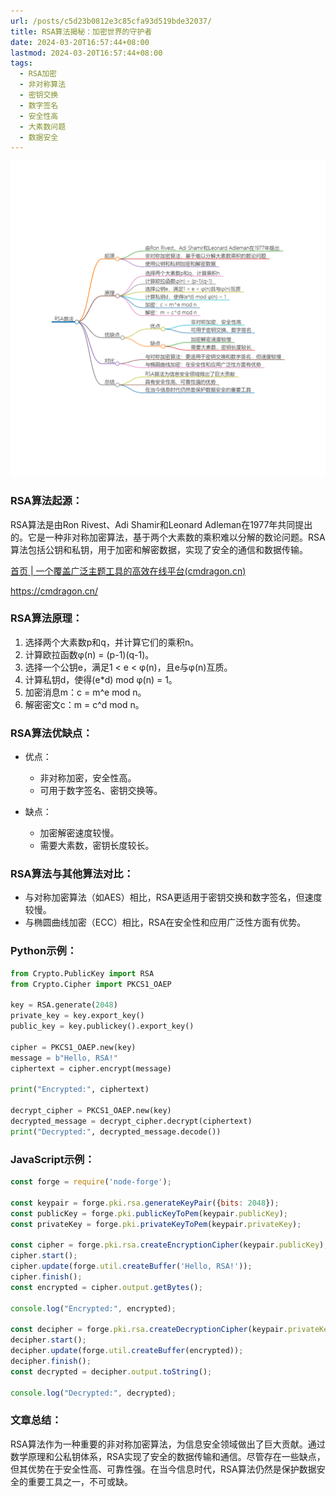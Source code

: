 ```yaml
---
url: /posts/c5d23b0812e3c85cfa93d519bde32037/
title: RSA算法揭秘：加密世界的守护者
date: 2024-03-20T16:57:44+08:00
lastmod: 2024-03-20T16:57:44+08:00
tags:
  - RSA加密
  - 非对称算法
  - 密钥交换
  - 数字签名
  - 安全性高
  - 大素数问题
  - 数据安全
---
```



<img src="/images/2024_03_20 17_02_25.png" title="2024_03_20 17_02_25.png" alt="2024_03_20 17_02_25.png"/>

### RSA算法起源：

RSA算法是由Ron Rivest、Adi Shamir和Leonard
Adleman在1977年共同提出的。它是一种非对称加密算法，基于两个大素数的乘积难以分解的数论问题。RSA算法包括公钥和私钥，用于加密和解密数据，实现了安全的通信和数据传输。

[首页 | 一个覆盖广泛主题工具的高效在线平台(cmdragon.cn)](https://cmdragon.cn/)

https://cmdragon.cn/

### RSA算法原理：

1. 选择两个大素数p和q，并计算它们的乘积n。
2. 计算欧拉函数φ(n) = (p-1)(q-1)。
3. 选择一个公钥e，满足1 < e < φ(n)，且e与φ(n)互质。
4. 计算私钥d，使得(e*d) mod φ(n) = 1。
5. 加密消息m：c = m^e mod n。
6. 解密密文c：m = c^d mod n。

### RSA算法优缺点：

- 优点：

    - 非对称加密，安全性高。
    - 可用于数字签名、密钥交换等。

- 缺点：

    - 加密解密速度较慢。
    - 需要大素数，密钥长度较长。

### RSA算法与其他算法对比：

- 与对称加密算法（如AES）相比，RSA更适用于密钥交换和数字签名，但速度较慢。
- 与椭圆曲线加密（ECC）相比，RSA在安全性和应用广泛性方面有优势。

### Python示例：

```python
from Crypto.PublicKey import RSA
from Crypto.Cipher import PKCS1_OAEP

key = RSA.generate(2048)
private_key = key.export_key()
public_key = key.publickey().export_key()

cipher = PKCS1_OAEP.new(key)
message = b"Hello, RSA!"
ciphertext = cipher.encrypt(message)

print("Encrypted:", ciphertext)

decrypt_cipher = PKCS1_OAEP.new(key)
decrypted_message = decrypt_cipher.decrypt(ciphertext)
print("Decrypted:", decrypted_message.decode())
```

### JavaScript示例：

```javascript
const forge = require('node-forge');

const keypair = forge.pki.rsa.generateKeyPair({bits: 2048});
const publicKey = forge.pki.publicKeyToPem(keypair.publicKey);
const privateKey = forge.pki.privateKeyToPem(keypair.privateKey);

const cipher = forge.pki.rsa.createEncryptionCipher(keypair.publicKey);
cipher.start();
cipher.update(forge.util.createBuffer('Hello, RSA!'));
cipher.finish();
const encrypted = cipher.output.getBytes();

console.log("Encrypted:", encrypted);

const decipher = forge.pki.rsa.createDecryptionCipher(keypair.privateKey);
decipher.start();
decipher.update(forge.util.createBuffer(encrypted));
decipher.finish();
const decrypted = decipher.output.toString();

console.log("Decrypted:", decrypted);
```

### 文章总结：

RSA算法作为一种重要的非对称加密算法，为信息安全领域做出了巨大贡献。通过数学原理和公私钥体系，RSA实现了安全的数据传输和通信。尽管存在一些缺点，但其优势在于安全性高、可靠性强。在当今信息时代，RSA算法仍然是保护数据安全的重要工具之一，不可或缺。